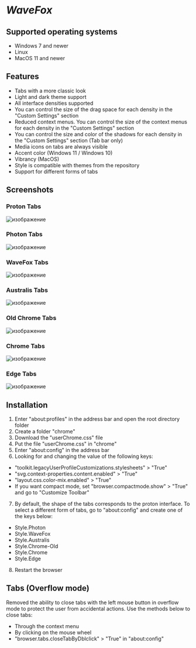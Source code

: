 # *WaveFox*

## Supported operating systems
* Windows 7 and newer
* Linux 
* MacOS 11 and newer

## Features
* Tabs with a more classic look
* Light and dark theme support 
* All interface densities supported
* You can control the size of the drag space for each density in the "Custom Settings" section
* Reduced context menus. You can control the size of the context menus for each density in the "Custom Settings" section
* You can control the size and color of the shadows for each density in the "Custom Settings" section (Tab bar only)
* Media icons on tabs are always visible
* Accent color (Windows 11 / Windows 10) 
* Vibrancy (MacOS)
* Style is compatible with themes from the repository
* Support for different forms of tabs 

## Screenshots
### Proton Tabs
![изображение](https://user-images.githubusercontent.com/85301851/137958256-b6476b63-5c3a-4c26-8d02-b026dcaf3caa.png)
### Photon Tabs
![изображение](https://user-images.githubusercontent.com/85301851/137958462-b3498673-e969-40c2-ba7b-d7185037e129.png)
### WaveFox Tabs
![изображение](https://user-images.githubusercontent.com/85301851/137959254-65b911a4-86cb-48ec-8505-f95855e67870.png)
### Australis Tabs
![изображение](https://user-images.githubusercontent.com/85301851/137958540-db9e43ce-d4d8-4240-9d73-820efb4edfdb.png)
### Old Chrome Tabs
![изображение](https://user-images.githubusercontent.com/85301851/137958662-c27530d2-a8bf-46d5-902b-09e866d37618.png)
### Chrome Tabs
![изображение](https://user-images.githubusercontent.com/85301851/137958735-3265a11d-36e5-421b-a5e6-b49360f6fb0f.png)
### Edge Tabs
![изображение](https://user-images.githubusercontent.com/85301851/137958818-5eced00a-bf60-479a-bf40-61de6d75c4a8.png)



## Installation
1) Enter "about:profiles" in the address bar and open the root directory folder
2) Create a folder "chrome"
3) Download the "userChrome.css" file
4) Put the file "userChrome.css" in "chrome"
5) Enter "about:config" in the address bar
6) Looking for and changing the value of the following keys:
* "toolkit.legacyUserProfileCustomizations.stylesheets" > "True"
* "svg.context-properties.content.enabled" > "True"
* "layout.css.color-mix.enabled" > "True"
* If you want compact mode, set "browser.compactmode.show" > "True" and go to "Customize Toolbar"
7) By default, the shape of the tabs corresponds to the proton interface. To select a different form of tabs, go to "about:config" and create one of the keys below:
* Style.Photon
* Style.WaveFox
* Style.Australis
* Style.Chrome-Old
* Style.Chrome
* Style.Edge
8) Restart the browser

## Tabs (Overflow mode)
Removed the ability to close tabs with the left mouse button in overflow mode to protect the user from accidental actions. Use the methods below to close tabs:
* Through the context menu
* By clicking on the mouse wheel
* "browser.tabs.closeTabByDblclick" > "True" in "about:config"
